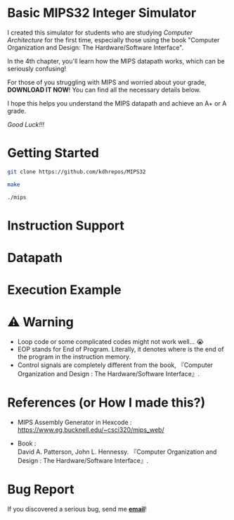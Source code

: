 # Basic MIPS32 Integer Simulator

I created this simulator for students who are studying *Computer Architecture* for the first time, especially those using the book "Computer Organization and Design: The Hardware/Software Interface".

In the 4th chapter, you'll learn how the MIPS datapath works, which can be seriously confusing! 

For those of you struggling with MIPS and worried about your grade, **DOWNLOAD IT NOW**! You can find all the necessary details below.

I hope this helps you understand the MIPS datapath and achieve an A+ or A grade. 

*Good Luck!!!*


# Getting Started
```sh
git clone https://github.com/kdhrepos/MIPS32

make

./mips
```
# Instruction Support

# Datapath

# Execution Example

# ⚠️ Warning
- Loop code or some complicated codes might not work well... 😭
- EOP stands for End of Program. Literally, it denotes where is the end of the program in the instruction memory.
- Control signals are completely different from the book, 『Computer Organization and Design : The Hardware/Software Interface』.

# References (or How I made this?)
- MIPS Assembly Generator in Hexcode :<br>
https://www.eg.bucknell.edu/~csci320/mips_web/

- Book :<br>
David A. Patterson, John L. Hennessy. 『Computer Organization and Design : The Hardware/Software Interface』.

# Bug Report
If you discovered a serious bug, send me **[email](mailto:tmdrl583205@naver.com)**!